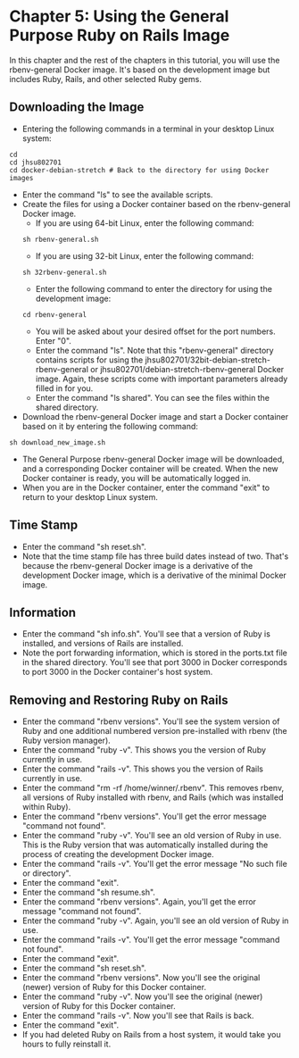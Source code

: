 # Chapter 5: Using the General Purpose Ruby on Rails Image

In this chapter and the rest of the chapters in this tutorial, you will use the rbenv-general Docker image.  It's based on the development image but includes Ruby, Rails, and other selected Ruby gems.

## Downloading the Image
* Entering the following commands in a terminal in your desktop Linux system:
```
cd
cd jhsu802701
cd docker-debian-stretch # Back to the directory for using Docker images
```
* Enter the command "ls" to see the available scripts.
* Create the files for using a Docker container based on the rbenv-general Docker image.
  * If you are using 64-bit Linux, enter the following command:
  ```
  sh rbenv-general.sh
  ```
  * If you are using 32-bit Linux, enter the following command:
  ```
  sh 32rbenv-general.sh
  ```
  * Enter the following command to enter the directory for using the development image:
  ```
  cd rbenv-general
  ```
  * You will be asked about your desired offset for the port numbers.  Enter "0".
  * Enter the command "ls".  Note that this "rbenv-general" directory contains scripts for using the jhsu802701/32bit-debian-stretch-rbenv-general or jhsu802701/debian-stretch-rbenv-general Docker image.  Again, these scripts come with important parameters already filled in for you.
  * Enter the command "ls shared".  You can see the files within the shared directory.
* Download the rbenv-general Docker image and start a Docker container based on it by entering the following command:
```
sh download_new_image.sh
```
* The General Purpose rbenv-general Docker image will be downloaded, and a corresponding Docker container will be created. When the new Docker container is ready, you will be automatically logged in.
* When you are in the Docker container, enter the command "exit" to return to your desktop Linux system.

## Time Stamp
* Enter the command "sh reset.sh".
* Note that the time stamp file has three build dates instead of two.  That's because the rbenv-general Docker image is a derivative of the development Docker image, which is a derivative of the minimal Docker image.

## Information
* Enter the command "sh info.sh".  You'll see that a version of Ruby is installed, and versions of Rails are installed.
* Note the port forwarding information, which is stored in the ports.txt file in the shared directory.  You'll see that port 3000 in Docker corresponds to port 3000 in the Docker container's host system.

## Removing and Restoring Ruby on Rails
* Enter the command "rbenv versions".  You'll see the system version of Ruby and one additional numbered version pre-installed with rbenv (the Ruby version manager).
* Enter the command "ruby -v".  This shows you the version of Ruby currently in use.
* Enter the command "rails -v".  This shows you the version of Rails currently in use.
* Enter the command "rm -rf /home/winner/.rbenv".  This removes rbenv, all versions of Ruby installed with rbenv, and Rails (which was installed within Ruby).
* Enter the command "rbenv versions".  You'll get the error message "command not found".
* Enter the command "ruby -v".  You'll see an old version of Ruby in use.  This is the Ruby version that was automatically installed during the process of creating the development Docker image.
* Enter the command "rails -v".  You'll get the error message "No such file or directory".
* Enter the command "exit".
* Enter the command "sh resume.sh".
* Enter the command "rbenv versions".  Again, you'll get the error message "command not found".
* Enter the command "ruby -v".  Again, you'll see an old version of Ruby in use.
* Enter the command "rails -v".  You'll get the error message "command not found".
* Enter the command "exit".
* Enter the command "sh reset.sh".
* Enter the command "rbenv versions".  Now you'll see the original (newer) version of Ruby for this Docker container.
* Enter the command "ruby -v".  Now you'll see the original (newer) version of Ruby for this Docker container.
* Enter the command "rails -v".  Now you'll see that Rails is back.
* Enter the command "exit".
* If you had deleted Ruby on Rails from a host system, it would take you hours to fully reinstall it.
